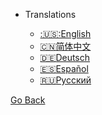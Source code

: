 - Translations

  - [:🇺🇸:English](/)
  - [:cn:简体中文](/zh-cn/)
  - [:de:Deutsch](/de-de/)
  - [:es:Español](/es/)
  - [:ru:Русский](/ru-ru/)
 
<a href="javascript:window.history.back();">Go Back</a>
